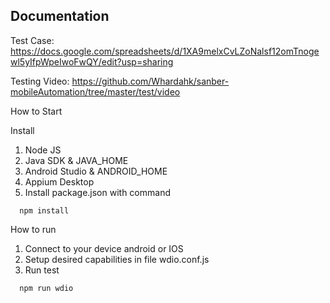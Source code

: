 ## Documentation

Test Case: https://docs.google.com/spreadsheets/d/1XA9melxCvLZoNalsf12omTnogewl5yIfpWpeIwoFwQY/edit?usp=sharing

Testing Video: https://github.com/Whardahk/sanber-mobileAutomation/tree/master/test/video

How to Start

Install

1. Node JS
2. Java SDK & JAVA_HOME
3. Android Studio & ANDROID_HOME
4. Appium Desktop
5. Install package.json with command

```
  npm install
```

How to run

1. Connect to your device android or IOS
2. Setup desired capabilities in file wdio.conf.js
3. Run test

```
  npm run wdio
```
